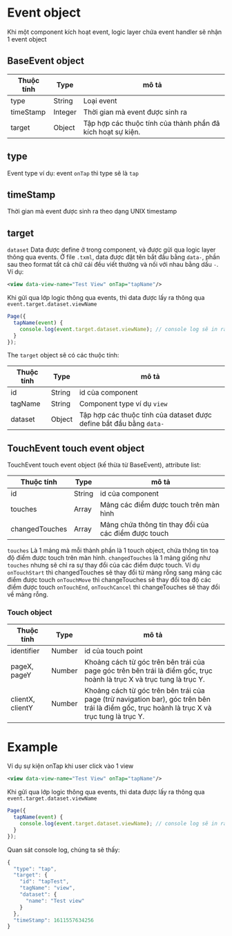 # Event object

Khi một component kích hoạt event, logic layer chứa event handler sẽ nhận 1 event object

## BaseEvent object

| Thuộc tính | Type    | mô tả                                                       |
| ---------- | ------- | ----------------------------------------------------------- |
| type       | String  | Loại event                                                  |
| timeStamp  | Integer | Thời gian mà event được sinh ra                             |
| target     | Object  | Tập hợp các thuộc tính của thành phần đã kích hoạt sự kiện. |

## type

Event type ví dụ: event `onTap` thì type sẽ là `tap`

## timeStamp

Thời gian mà event được sinh ra theo dạng UNIX timestamp

## target

`dataset` Data được define ở trong component, và được gửi qua logic layer thông qua events. Ở file `.txml`, data được đặt tên bắt đầu bằng `data-`, phần sau theo format tất cả chữ cái đều viết thường và nối với nhau bằng dấu `-`. Ví dụ:

```xml
<view data-view-name="Test View" onTap="tapName"/>
```

Khi gửi qua lớp logic thông qua events, thì data được lấy ra thông qua `event.target.dataset.viewName`

```js
Page({
  tapName(event) {
    console.log(event.target.dataset.viewName); // console log sẽ in ra giá trị Test View
  }
});
```

The `target` object sẽ có các thuộc tính:

| Thuộc tính | Type   | mô tả                                                               |
| ---------- | ------ | ------------------------------------------------------------------- |
| id         | String | id của component                                                    |
| tagName    | String | Component type ví dụ `view`                                         |
| dataset    | Object | Tập hợp các thuộc tính của dataset được define bắt đầu bằng `data-` |

## TouchEvent touch event object

TouchEvent touch event object (kế thừa từ BaseEvent), attribute list:

| Thuộc tính     | Type   | mô tả                                                |
| -------------- | ------ | ---------------------------------------------------- |
| id             | String | id của component                                     |
| touches        | Array  | Mảng các điểm được touch trên màn hình               |
| changedTouches | Array  | Mảng chứa thông tin thay đổi của các điểm được touch |

`touches` Là 1 mảng mà mỗi thành phần là 1 touch object, chứa thông tin toạ độ điểm được touch trên màn hình.
`changedTouches` là 1 mảng giống như `touches` nhưng sẽ chỉ ra sự thay đổi của các điểm được touch. Ví dụ
`onTouchStart` thì changedTouches sẽ thay đổi từ mảng rỗng sang mảng các điểm được touch
`onTouchMove` thì changeTouches sẽ thay đổi toạ độ các điểm được touch
`onTouchEnd`, `onTouchCancel` thì changeTouches sẽ thay đổi về mảng rỗng.

### Touch object

| Thuộc tính       | Type   | mô tả                                                                                                                                       |
| ---------------- | ------ | ------------------------------------------------------------------------------------------------------------------------------------------- |
| identifier       | Number | id của touch point                                                                                                                          |
| pageX, pageY     | Number | Khoảng cách từ góc trên bên trái của page góc trên bên trái là điểm gốc, trục hoành là trục X và trục tung là trục Y.                       |
| clientX, clientY | Number | Khoảng cách từ góc trên bên trái của page (trừ navigation bar), góc trên bên trái là điểm gốc, trục hoành là trục X và trục tung là trục Y. |

# Example

Ví dụ sự kiện onTap khi user click vào 1 view

```xml
<view data-view-name="Test View" onTap="tapName"/>
```

Khi gửi qua lớp logic thông qua events, thì data được lấy ra thông qua `event.target.dataset.viewName`

```js
Page({
  tapName(event) {
    console.log(event.target.dataset.viewName); // console log sẽ in ra giá trị Test View
  }
});
```

Quan sát console log, chúng ta sẽ thấy:

```js
{
  "type": "tap",
  "target": {
    "id": "tapTest",
    "tagName": "view",
    "dataset": {
      "name": "Test view"
    }
  },
  "timeStamp": 1611557634256
}
```
